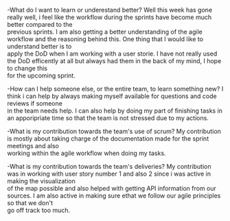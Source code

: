 -What do I want to learn or underestand better? Well this week has gone really well, i feel like the workflow during the sprints have become much better compared to the  
previous sprints. I am also getting a better understanding of the agile workflow and the reasoning behind this. One thing that I would like to understand better is to  
apply the DoD when I am working with a user storie. I have not really used the DoD efficently at all but always had them in the back of my mind, I hope to change this  
for the upcoming sprint.

-How can I help someone else, or the entire team, to learn something new? I think i can help by always making myself available for questions and code reviews if someone  
in the team needs help. I can also help by doing my part of finishing tasks in an apporipriate time so that the team is not stressed due to my actions. 

-What is my contribution towards the team's use of scrum? My contribution is mostly about taking charge of the documentation made for the sprint meetings and also  
working within the agile workflow when doing my tasks.

-What is my contribution towards the team's deliveries? My contribution was in working with user story number 1 and also 2 since i was active in making the visualization  
of the map possible and also helped with getting API information from our sources. I am also active in making sure ethat we follow our agile principles so that we don't  
go off track too much. 
